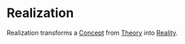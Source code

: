 # Realization

Realization transforms a [Concept](600011.md) from [Theory](7000001.md) into [Reality](40000.md).
